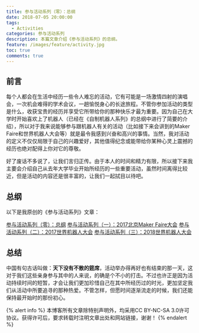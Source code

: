 ```yaml
---
title: 参与活动系列（零）：总纲
date: 2018-07-05 20:00:00
tags:
  - Activities
categories: 参与活动系列
description: 本篇文章介绍《参与活动系列》的总纲。
feature: /images/feature/activity.jpg
toc: true
comments: true
---
```


## 前言

每个人都会在生活中经历一些令人难忘的活动，它有可能是一场激情四射的演唱会，一次机会难得的学术会议，一趟愉悦身心的长途旅程。不管你参加活动的类型是什么，收获宝贵的经历并享受它所带给你的那种快乐才最为重要。因为自己在大学时开始喜欢上了机器人（已经在《自制机器人系列》的总纲中进行了简要的介绍），所以对于我来说能够参与跟机器人有关的活动（比如接下来会讲到的Maker Faire和世界机器人大会等）就是最令我感到兴奋和高兴的事情。当然，我对活动的定义不仅仅局限于自己的兴趣爱好，其他值得纪念或能带给你某种心灵上震撼的经历也绝对配得上你对它的尊敬。

好了废话不多说了，让我们言归正传。由于本人的时间和精力有限，所以接下来我主要会介绍自己从去年大学毕业开始所经历的一些重要活动，虽然时间离得比较近，但是活动的内容还是很丰富的，让我们一起拭目以待吧。

<!--more-->

## 总纲

以下是我原创的《参与活动系列》文章：

[参与活动系列（零）：总纲](http://myyerrol.io/zh-cn/2018/07/05/join_activities_0_superclass/)
[参与活动系列（一）：2017北京Maker Faire大会](http://myyerrol.io/zh-cn/2018/07/28/join_activities_1_makerfaire_beijing_2017/)
[参与活动系列（二）：2017世界机器人大会](http://myyerrol.io/zh-cn/2018/08/06/join_activities_2_wrc_2017/)
[参与活动系列（三）：2018世界机器人大会](http://myyerrol.io/zh-cn/2018/08/18/join_activities_3_wrc_2018/)

## 总结

中国有句古话叫做：**天下没有不散的筵席**，活动举办得再好也有结束的那一天，这对于我们这些亲身参与其中的人来说，的确是个不小的打击。不过也许正是因为活动持续时间的短暂，才会让我们更加珍惜自己在其中所经历过的时光，更加坚定我们从活动中所要追寻的那种热爱。不管怎样，但愿时间逐渐流走的时候，我们还能保持最开始时的那份初心。

{% alert info %}
本博客所有文章除特别声明外，均采用CC BY-NC-SA 3.0许可协议。获得许可后，要求转载时注明文章出处和网站链接，谢谢！
{% endalert %}
